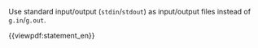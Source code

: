 Use standard input/output (`stdin`/`stdout`) as input/output files instead of `g.in`/`g.out`.

{{viewpdf:statement_en}}